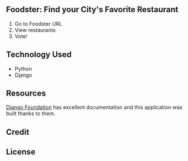 ## Foodster: Find your City's Favorite Restaurant

1. Go to Foodster URL
2. View restaurants
3. Vote!

## Technology Used

- Python
- Django

## Resources

[Django Foundation](https://www.djangoproject.com/) has excellent documentation and this application was built thanks to them. 

## Credit

## License